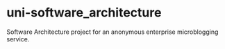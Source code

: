 # uni-software_architecture
Software Architecture project for an anonymous enterprise microblogging service.
